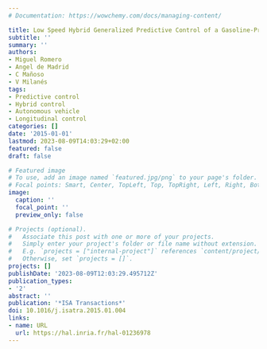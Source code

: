 ```yaml
---
# Documentation: https://wowchemy.com/docs/managing-content/

title: Low Speed Hybrid Generalized Predictive Control of a Gasoline-Propelled Car
subtitle: ''
summary: ''
authors:
- Miguel Romero
- Angel de Madrid
- C Mañoso
- V Milanés
tags:
- Predictive control
- Hybrid control
- Autonomous vehicle
- Longitudinal control
categories: []
date: '2015-01-01'
lastmod: 2023-08-09T14:03:29+02:00
featured: false
draft: false

# Featured image
# To use, add an image named `featured.jpg/png` to your page's folder.
# Focal points: Smart, Center, TopLeft, Top, TopRight, Left, Right, BottomLeft, Bottom, BottomRight.
image:
  caption: ''
  focal_point: ''
  preview_only: false

# Projects (optional).
#   Associate this post with one or more of your projects.
#   Simply enter your project's folder or file name without extension.
#   E.g. `projects = ["internal-project"]` references `content/project/deep-learning/index.md`.
#   Otherwise, set `projects = []`.
projects: []
publishDate: '2023-08-09T12:03:29.495712Z'
publication_types:
- '2'
abstract: ''
publication: '*ISA Transactions*'
doi: 10.1016/j.isatra.2015.01.004
links:
- name: URL
  url: https://hal.inria.fr/hal-01236978
---
```

